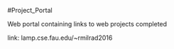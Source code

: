 #Project_Portal

Web portal containing links to web projects completed 

link: lamp.cse.fau.edu/~rmilrad2016


